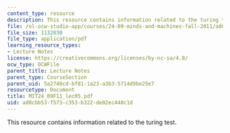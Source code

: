 ```yaml
---
content_type: resource
description: This resource contains information related to the turing test.
file: /ol-ocw-studio-app/courses/24-09-minds-and-machines-fall-2011/ad0cbb53f573c353b322de02ec440c1d_MIT24_09F11_lec05.pdf
file_size: 1132830
file_type: application/pdf
learning_resource_types:
- Lecture Notes
license: https://creativecommons.org/licenses/by-nc-sa/4.0/
ocw_type: OCWFile
parent_title: Lecture Notes
parent_type: CourseSection
parent_uid: 5a2740cd-bf81-1a23-a3b3-5714d9be25e7
resourcetype: Document
title: MIT24_09F11_lec05.pdf
uid: ad0cbb53-f573-c353-b322-de02ec440c1d
---
```

This resource contains information related to the turing test.